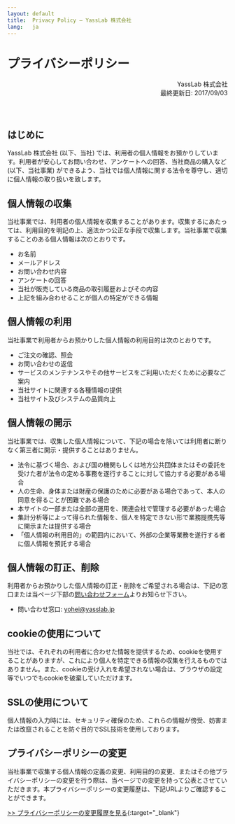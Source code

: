 ```yaml
---
layout: default
title:  Privacy Policy – YassLab 株式会社
lang:   ja
---
```


# プライバシーポリシー

<div align="right" style="padding-bottom: 40px;">
YassLab 株式会社<br>
最終更新日: 2017/09/03
</div>

## はじめに

YassLab 株式会社 (以下、当社) では、利用者の個人情報をお預かりしています。利用者が安心してお問い合わせ、アンケートへの回答、当社商品の購入など (以下、当社事業) ができるよう、当社では個人情報に関する法令を尊守し、適切に個人情報の取り扱いを致します。

## 個人情報の収集

当社事業では、利用者の個人情報を収集することがあります。収集するにあたっては、利用目的を明記の上、適法かつ公正な手段で収集します。当社事業で収集することのある個人情報は次のとおりです。

- お名前
- メールアドレス
- お問い合わせ内容
- アンケートの回答
- 当社が販売している商品の取引履歴およびその内容
- 上記を組み合わせることが個人の特定ができる情報

## 個人情報の利用

当社事業で利用者からお預かりした個人情報の利用目的は次のとおりです。

- ご注文の確認、照会
- お問い合わせの返信
- サービスのメンテナンスやその他サービスをご利用いただくために必要なご案内
- 当社サイトに関連する各種情報の提供
- 当社サイト及びシステムの品質向上


## 個人情報の開示

当社事業では、収集した個人情報について、下記の場合を除いては利用者に断りなく第三者に開示・提供することはありません。

- 法令に基づく場合、および国の機関もしくは地方公共団体またはその委託を受けた者が法令の定める事務を遂行することに対して協力する必要がある場合
- 人の生命、身体または財産の保護のために必要がある場合であって、本人の同意を得ることが困難である場合
- 本サイトの一部または全部の運用を、関連会社で管理する必要があった場合
- 集計分析等によって得られた情報を、個人を特定できない形で業務提携先等に開示または提供する場合
- 「個人情報の利用目的」の範囲内において、外部の企業等業務を遂行する者に個人情報を預託する場合


## 個人情報の訂正、削除

利用者からお預かりした個人情報の訂正・削除をご希望される場合は、下記の窓口または当ページ下部の[問い合わせフォーム](#contact)よりお知らせ下さい。

- 問い合わせ窓口: yohei@yasslab.jp

## cookieの使用について

当社では、それぞれの利用者に合わせた情報を提供するため、cookieを使用することがありますが、これにより個人を特定できる情報の収集を行えるものではありません。また、cookieの受け入れを希望されない場合は、ブラウザの設定等でいつでもcookieを破棄していただけます。

## SSLの使用について

個人情報の入力時には、セキュリティ確保のため、これらの情報が傍受、妨害または改竄されることを防ぐ目的でSSL技術を使用しております。

## プライバシーポリシーの変更

当社事業で収集する個人情報の定義の変更、利用目的の変更、またはその他プライバシーポリシーの変更を行う際は、当ページでの変更を持って公表とさせていただきます。本プライバシーポリシーの変更履歴は、下記URLよりご確認することができます。

[>> プライバシーポリシーの変更履歴を見る](https://github.com/yasslab/yasslab.jp/commits/master/ja/privacy/index.md){:target="_blank"}

<br /><br />

<div id="contact"></div>
